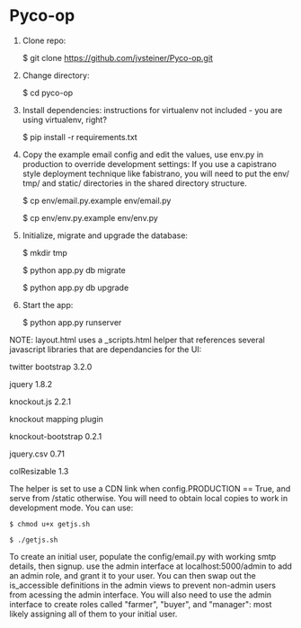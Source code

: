 # Pyco-op

1. Clone repo:

    $ git clone https://github.com/jvsteiner/Pyco-op.git

2. Change directory:

    $ cd pyco-op

3. Install dependencies: instructions for virtualenv not included - you are using virtualenv, right?

    $ pip install -r requirements.txt

4. Copy the example email config and edit the values, use env.py in production to override development settings: If you use a capistrano style deployment technique like fabistrano, you will need to put the env/ tmp/ and static/ directories in the shared directory structure. 

    $ cp env/email.py.example env/email.py

    $ cp env/env.py.example env/env.py

5. Initialize, migrate and upgrade the database:

    $ mkdir tmp

    $ python app.py db migrate

    $ python app.py db upgrade

5. Start the app:

    $ python app.py runserver

NOTE: layout.html uses a _scripts.html helper that references several javascript libraries that are dependancies for the UI:

twitter bootstrap 3.2.0

jquery 1.8.2

knockout.js 2.2.1

knockout mapping plugin

knockout-bootstrap 0.2.1

jquery.csv 0.71

colResizable 1.3

The helper is set to use a CDN link when config.PRODUCTION == True, and serve from /static otherwise.  You will need to obtain local copies to work in development mode. You can use:

    $ chmod u+x getjs.sh 

    $ ./getjs.sh

To create an initial user, populate the config/email.py with working smtp details, then signup.
use the admin interface at localhost:5000/admin to add an admin role, and grant it to your user.
You can then swap out the is_accessible definitions in the admin views to prevent non-admin users from acessing the admin interface. You will also need to use the admin interface to create roles called "farmer", "buyer", and "manager": most likely assigning all of them to your initial user.
